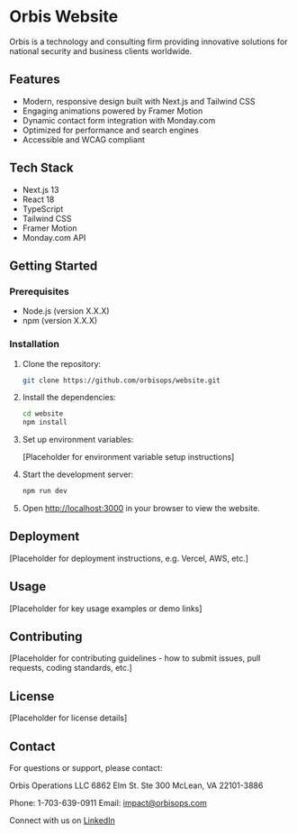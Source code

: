 
# Orbis  Website

Orbis is a technology and consulting firm providing innovative solutions for national security and business clients worldwide.

## Features

- Modern, responsive design built with Next.js and Tailwind CSS
- Engaging animations powered by Framer Motion
- Dynamic contact form integration with Monday.com
- Optimized for performance and search engines
- Accessible and WCAG compliant

## Tech Stack

- Next.js 13
- React 18
- TypeScript
- Tailwind CSS
- Framer Motion
- Monday.com API

## Getting Started

### Prerequisites

- Node.js (version X.X.X)
- npm (version X.X.X)

### Installation

1. Clone the repository:

   ```bash
   git clone https://github.com/orbisops/website.git
   ```

2. Install the dependencies:

   ```bash
   cd website
   npm install
   ```

3. Set up environment variables:
   
   [Placeholder for environment variable setup instructions]

4. Start the development server:

   ```bash
   npm run dev
   ```

5. Open [http://localhost:3000](http://localhost:3000) in your browser to view the website.

## Deployment

[Placeholder for deployment instructions, e.g. Vercel, AWS, etc.]

## Usage

[Placeholder for key usage examples or demo links]

## Contributing

[Placeholder for contributing guidelines - how to submit issues, pull requests, coding standards, etc.]

## License

[Placeholder for license details]

## Contact

For questions or support, please contact:

Orbis Operations LLC
6862 Elm St. Ste 300
McLean, VA 22101-3886

Phone: 1-703-639-0911
Email: impact@orbisops.com

Connect with us on [LinkedIn](https://www.linkedin.com/company/orbisoperations)
